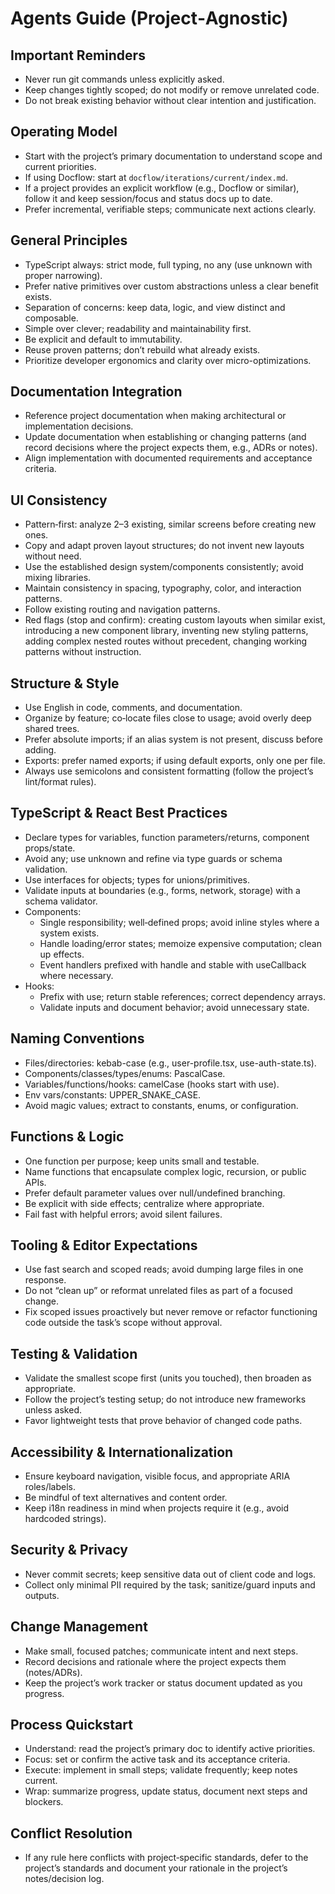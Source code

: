 # Agents Guide (Project‑Agnostic)

## Important Reminders

- Never run git commands unless explicitly asked.
- Keep changes tightly scoped; do not modify or remove unrelated code.
- Do not break existing behavior without clear intention and justification.

## Operating Model

- Start with the project’s primary documentation to understand scope and current priorities.
- If using Docflow: start at `docflow/iterations/current/index.md`.
- If a project provides an explicit workflow (e.g., Docflow or similar), follow it and keep session/focus and status docs up to date.
- Prefer incremental, verifiable steps; communicate next actions clearly.

## General Principles

- TypeScript always: strict mode, full typing, no any (use unknown with proper narrowing).
- Prefer native primitives over custom abstractions unless a clear benefit exists.
- Separation of concerns: keep data, logic, and view distinct and composable.
- Simple over clever; readability and maintainability first.
- Be explicit and default to immutability.
- Reuse proven patterns; don’t rebuild what already exists.
- Prioritize developer ergonomics and clarity over micro-optimizations.

## Documentation Integration

- Reference project documentation when making architectural or implementation decisions.
- Update documentation when establishing or changing patterns (and record decisions where the project expects them, e.g., ADRs or notes).
- Align implementation with documented requirements and acceptance criteria.

## UI Consistency

- Pattern‑first: analyze 2–3 existing, similar screens before creating new ones.
- Copy and adapt proven layout structures; do not invent new layouts without need.
- Use the established design system/components consistently; avoid mixing libraries.
- Maintain consistency in spacing, typography, color, and interaction patterns.
- Follow existing routing and navigation patterns.
- Red flags (stop and confirm): creating custom layouts when similar exist, introducing a new component library, inventing new styling patterns, adding complex nested
routes without precedent, changing working patterns without instruction.

## Structure & Style

- Use English in code, comments, and documentation.
- Organize by feature; co‑locate files close to usage; avoid overly deep shared trees.
- Prefer absolute imports; if an alias system is not present, discuss before adding.
- Exports: prefer named exports; if using default exports, only one per file.
- Always use semicolons and consistent formatting (follow the project’s lint/format rules).

## TypeScript & React Best Practices

- Declare types for variables, function parameters/returns, component props/state.
- Avoid any; use unknown and refine via type guards or schema validation.
- Use interfaces for objects; types for unions/primitives.
- Validate inputs at boundaries (e.g., forms, network, storage) with a schema validator.
- Components:
    - Single responsibility; well‑defined props; avoid inline styles where a system exists.
    - Handle loading/error states; memoize expensive computation; clean up effects.
    - Event handlers prefixed with handle and stable with useCallback where necessary.
- Hooks:
    - Prefix with use; return stable references; correct dependency arrays.
    - Validate inputs and document behavior; avoid unnecessary state.

## Naming Conventions

- Files/directories: kebab-case (e.g., user-profile.tsx, use-auth-state.ts).
- Components/classes/types/enums: PascalCase.
- Variables/functions/hooks: camelCase (hooks start with use).
- Env vars/constants: UPPER_SNAKE_CASE.
- Avoid magic values; extract to constants, enums, or configuration.

## Functions & Logic

- One function per purpose; keep units small and testable.
- Name functions that encapsulate complex logic, recursion, or public APIs.
- Prefer default parameter values over null/undefined branching.
- Be explicit with side effects; centralize where appropriate.
- Fail fast with helpful errors; avoid silent failures.

## Tooling & Editor Expectations

- Use fast search and scoped reads; avoid dumping large files in one response.
- Do not “clean up” or reformat unrelated files as part of a focused change.
- Fix scoped issues proactively but never remove or refactor functioning code outside the task’s scope without approval.

## Testing & Validation

- Validate the smallest scope first (units you touched), then broaden as appropriate.
- Follow the project’s testing setup; do not introduce new frameworks unless asked.
- Favor lightweight tests that prove behavior of changed code paths.

## Accessibility & Internationalization

- Ensure keyboard navigation, visible focus, and appropriate ARIA roles/labels.
- Be mindful of text alternatives and content order.
- Keep i18n readiness in mind when projects require it (e.g., avoid hardcoded strings).

## Security & Privacy

- Never commit secrets; keep sensitive data out of client code and logs.
- Collect only minimal PII required by the task; sanitize/guard inputs and outputs.

## Change Management

- Make small, focused patches; communicate intent and next steps.
- Record decisions and rationale where the project expects them (notes/ADRs).
- Keep the project’s work tracker or status document updated as you progress.

## Process Quickstart

- Understand: read the project’s primary doc to identify active priorities.
- Focus: set or confirm the active task and its acceptance criteria.
- Execute: implement in small steps; validate frequently; keep notes current.
- Wrap: summarize progress, update status, document next steps and blockers.

## Conflict Resolution

- If any rule here conflicts with project‑specific standards, defer to the project’s standards and document your rationale in the project’s notes/decision log.
